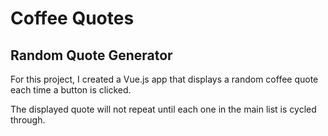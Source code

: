 # Coffee Quotes

## Random Quote Generator

For this project, I created a Vue.js app that displays a random coffee quote each time a button is clicked.

The displayed quote will not repeat until each one in the main list is cycled through.